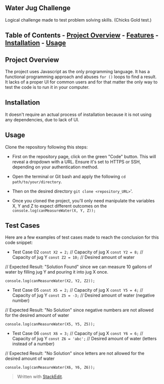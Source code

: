 ﻿
## Water Jug Challenge

 Logical challenge made to test problem solving skills. (Chicks Gold test.)

## Table of Contents  - [Project Overview](#project-overview) - [Features](#features) - [Installation](#installation) - [Usage](#usage) 

## Project Overview 
The project uses Javascript as the only programming language. 
It has a functional programming approach and abuses `for ()` loops to find a result.
It lacks of a proper UI for common users and for that matter the only way to test the code is to run it in your computer.

## Installation 
It doesn't require an actual process of installation because it is not using any dependencies, due to lack of UI. 
## Usage 
Clone the repository following this steps:

- First on the repository page, click on the green "Code" button. This will reveal a dropdown with a URL. Ensure it's set to HTTPS or SSH, depending on your authentication method.

- Open the terminal or Git bash and apply the following `cd path/to/your/directory`.

- Then on the desired directory `git clone <repository_URL>`'.

- Once you cloned the project, you'll only need manipulate the variables X, Y and Z to expect different outcomes on the `console.log(canMeasureWater(X, Y, Z));`

## Test Cases 
Here are a few examples of test cases made to reach the conclusion for this code snippet:

- Test Case 02 
`const X2 = 2;` // Capacity of jug X
`const Y2 = 8;` // Capacity of jug Y
`const Z2 = 10;` // Desired amount of water

// Expected Result: "Solution Found" since we can measure 10 gallons of water by filling jug Y and pouring it into jug X once.

    console.log(canMeasureWater(X2, Y2, Z2));

- Test Case 05
`const X5 = 2;` // Capacity of jug X
`const Y5 = 4;` // Capacity of jug Y
`const Z5 = -3;` // Desired amount of water (negative number)

// Expected Result: "No Solution" since negative numbers are not allowed for the desired amount of water

    console.log(canMeasureWater(X5, Y5, Z5));

- Test Case 06 
`const X6 = 3;` // Capacity of jug X
`const Y6 = 6;` // Capacity of jug Y
`const Z6 = 'abc';` // Desired amount of water (letters instead of a number)

// Expected Result: "No Solution" since letters are not allowed for the desired amount of water

    console.log(canMeasureWater(X6, Y6, Z6));


> Written with [StackEdit](https://stackedit.io/).


